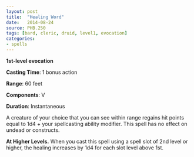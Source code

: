 ```yaml
---
layout: post
title:  "Healing Word"
date:   2014-08-24
source: PHB.250
tags: [bard, cleric, druid, level1, evocation]
categories:
- spells
---
```


**1st-level evocation**

**Casting Time**: 1 bonus action

**Range**: 60 feet

**Components**: V

**Duration**: Instantaneous

A creature of your choice that you can see within range regains hit points equal to 1d4 + your spellcasting ability modifier. This spell has no effect on undead or constructs.

**At Higher Levels.** When you cast this spell using a spell slot of 2nd level or higher, the healing increases by 1d4 for each slot level above 1st.
